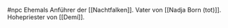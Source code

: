 #npc
Ehemals Anführer der [[Nachtfalken]].
Vater von [[Nadja Born (tot)]]. 
Hohepriester von [[Demí]].